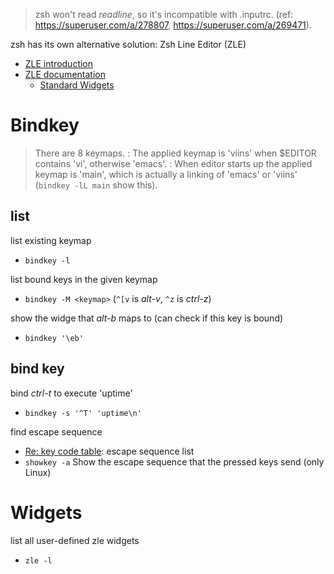 > zsh won't read _readline_, so it's incompatible with .inputrc. (ref: https://superuser.com/a/278807, https://superuser.com/a/269471).

zsh has its own alternative solution: Zsh Line Editor (ZLE)

- [ZLE introduction](https://sgeb.io/posts/2014/04/zsh-zle-custom-widgets/)
- [ZLE documentation](https://zsh.sourceforge.io/Doc/Release/Zsh-Line-Editor.html)
    - [Standard Widgets](https://zsh.sourceforge.io/Doc/Release/Zsh-Line-Editor.html#Standard-Widgets)

# Bindkey

> There are 8 keymaps.
> : The applied keymap is 'viins' when $EDITOR contains 'vi', otherwise 'emacs'.
> : When editor starts up the applied keymap is 'main', which is actually a linking of 'emacs' or 'viins' (`bindkey -lL main` show this).

## list

list existing keymap
- `bindkey -l`

list bound keys in the given keymap
- `bindkey -M <keymap>` (`^[v` is _alt-v_, `^z` is _ctrl-z_)

show the widge that _alt-b_ maps to (can check if this key is bound)
- `bindkey '\eb'`

## bind key

bind _ctrl-t_ to execute 'uptime'
- `bindkey -s '^T' 'uptime\n'`

find escape sequence
- [Re: key code table](https://www.zsh.org/mla/users/2014/msg00266.html): escape sequence list
- `showkey -a` Show the escape sequence that the pressed keys send (only Linux)

# Widgets

list all user-defined zle widgets
- `zle -l`
